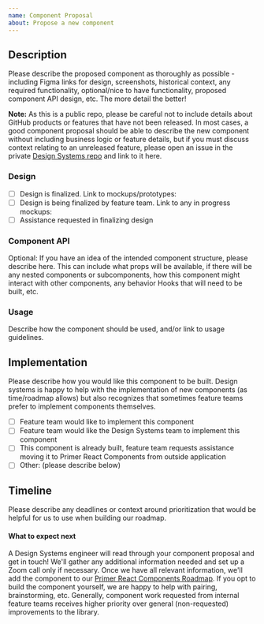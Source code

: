 ```yaml
---
name: Component Proposal
about: Propose a new component
---
```


## Description

Please describe the proposed component as thoroughly as possible - including Figma links for design, screenshots, historical context, any required functionality, optional/nice to have functionality, proposed component API design, etc. The more detail the better!

**Note:** As this is a public repo, please be careful not to include details about GitHub products or features that have not been released. In most cases, a good component proposal should be able to describe the new component without including business logic or feature details, but if you must discuss context relating to an unreleased feature, please open an issue in the private [Design Systems repo](https://github.com/github/design-systems/issues/new/choose) and link to it here.

### Design

- [ ] Design is finalized. Link to mockups/prototypes:
- [ ] Design is being finalized by feature team. Link to any in progress mockups:
- [ ] Assistance requested in finalizing design

### Component API

Optional: If you have an idea of the intended component structure, please describe here. This can include what props will be available, if there will be any nested components or subcomponents, how this component might interact with other components, any behavior Hooks that will need to be built, etc.

### Usage

Describe how the component should be used, and/or link to usage guidelines.

## Implementation

Please describe how you would like this component to be built. Design systems is happy to help with the implementation of new components (as time/roadmap allows) but also recognizes that sometimes feature teams prefer to implement components themselves.

- [ ] Feature team would like to implement this component
- [ ] Feature team would like the Design Systems team to implement this component
- [ ] This component is already built, feature team requests assistance moving it to Primer React Components from outside application
- [ ] Other: (please describe below)

## Timeline

Please describe any deadlines or context around prioritization that would be helpful for us to use when building our roadmap.

#### What to expect next

A Design Systems engineer will read through your component proposal and get in touch! We'll gather any additional information needed and set up a Zoom call only if necessary. Once we have all relevant information, we'll add the component to our [Primer React Components Roadmap](https://github.com/primer/react/projects/3). If you opt to build the component yourself, we are happy to help with pairing, brainstorming, etc. Generally, component work requested from internal feature teams receives higher priority over general (non-requested) improvements to the library.
